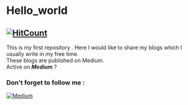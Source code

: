 # Hello_world 
[![HitCount](http://hits.dwyl.io/srvkmr130/srvkmr130/hello_world.svg)](http://hits.dwyl.io/srvkmr130/srvkmr130/hello_world)
---
This is my first repository . 
Here I would like to share my blogs which I usually write in my free time.  
These blogs are published on Medium.  
Active on **_Medium_** ?
### Don't forget to follow me :
[![Medium](https://img.shields.io/badge/Follow-Medium-lightgreen.svg)](https://medium.com/@srvkmr130)
